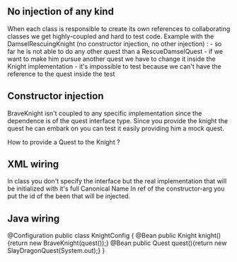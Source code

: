 No injection of any kind
------------------------
When each class is responsible to create its own references to collaborating classes we get highly-coupled and hard to test code.
Example with the DamselRescuingKnight (no constructor injection, no other injection) :
    - so far he is not able to do any other quest than a RescueDamselQuest
    - if we want to make him pursue another quest we have to change it inside the Knight implementation
    - it's impossible to test because we can't have the reference to the quest inside the test

Constructor injection
---------------------
BraveKnight isn't coupled to any specific implementation since the dependence is of the quest interface type.
Since you provide the knight the quest he can embark on you can test it easily providing him a mock quest.

How to provide a Quest to the Knight ?

XML wiring
----------
<beans>
    <bean id="a" class="...implementationClassA">
        <constructor-arg ref="b" />
    </bean>
    <bean id="b" class="...implementationClassB">
</beans>
In class you don't specify the interface but the real implementation that will be initialized with it's full Canonical Name
In ref of the constructor-arg you put the id of the been that will be injected.

Java wiring
-----------
@Configuration
public class KnightConfig {
    @Bean
    public Knight knight(){return new BraveKnight(quest());}
    @Bean
    public Quest quest(){return new SlayDragonQuest(System.out);}
}
